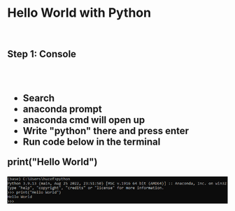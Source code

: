 <h1>Hello World with Python</h1>
<br/>
<h2>Step 1: Console<h2>
<br/>
<ul>
<li>Search</li>
<li>anaconda prompt</li>
<li>anaconda cmd will open up</li>
<li>Write "python" there and press enter</li>
<li>Run code below in the terminal</li>
</ul>
<p>print("Hello World")</p>
<img src="./Step1.PNG">
